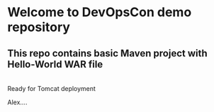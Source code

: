 # Welcome to DevOpsCon demo repository
## This repo contains basic Maven project with Hello-World WAR file 
<BR> Ready for Tomcat deployment 

Alex....
